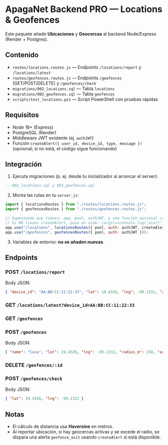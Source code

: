 # ApagaNet Backend PRO — Locations & Geofences

Este paquete añade **Ubicaciones** y **Geocercas** al backend Node/Express (Render + Postgres).

## Contenido
- `routes/locations.routes.js` — Endpoints `/locations/report` y `/locations/latest`
- `routes/geofences.routes.js` — Endpoints `/geofences` (GET/POST/DELETE) y `/geofences/check`
- `migrations/002_locations.sql` — Tabla `locations`
- `migrations/003_geofences.sql` — Tabla `geofences`
- `scripts/test_locations.ps1` — Script PowerShell con pruebas rápidas

## Requisitos
- Node 18+ (Express)
- PostgreSQL (Render)
- Middleware JWT existente (ej. `authJWT`)
- Función `createAlert({ user_id, device_id, type, message })` (opcional; si no está, el código sigue funcionando)

## Integración

1) Ejecuta migraciones (p. ej. desde tu inicializador al arrancar el server):
```sql
-- 002_locations.sql y 003_geofences.sql
```

2) Monta las rutas en tu `server.js`:

```js
import { locationsRoutes } from "./routes/locations.routes.js";
import { geofencesRoutes } from "./routes/geofences.routes.js";

// Suponiendo que tienes: app, pool, authJWT, y una función opcional createAlert
// Si NO tienes createAlert, pasa un stub: (args)=>console.log('alert', args)
app.use("/locations", locationsRoutes({ pool, auth: authJWT, createAlert }));
app.use("/geofences", geofencesRoutes({ pool, auth: authJWT }));
```

3) Variables de entorno: **no se añaden nuevas**.

## Endpoints

### POST `/locations/report`
Body JSON:
```json
{ "device_id": "AA:BB:CC:11:22:33", "lat": 19.4326, "lng": -99.1332, "accuracy": 25 }
```

### GET `/locations/latest?device_id=AA:BB:CC:11:22:33`

### GET `/geofences`
### POST `/geofences`
Body JSON:
```json
{ "name": "Casa", "lat": 19.4326, "lng": -99.1332, "radius_m": 250, "active": true }
```

### DELETE `/geofences/:id`

### POST `/geofences/check`
Body JSON:
```json
{ "lat": 19.4326, "lng": -99.1332 }
```

## Notas
- El cálculo de distancia usa **Haversine** en metros.
- Al reportar ubicación, si hay geocercas activas y se excede el radio, se dispara una alerta `geofence_exit` usando `createAlert` si está disponible.
